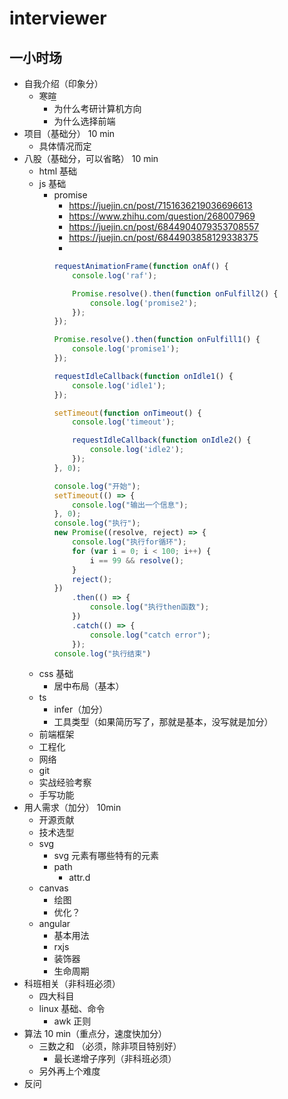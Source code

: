 # interviewer

## 一小时场

- 自我介绍（印象分）
  - 寒暄
    - 为什么考研计算机方向
    - 为什么选择前端
- 项目（基础分） 10 min
  - 具体情况而定
- 八股（基础分，可以省略） 10 min
  - html 基础
  - js 基础
    - promise
      - https://juejin.cn/post/7151636219036696613
      - https://www.zhihu.com/question/268007969
      - https://juejin.cn/post/6844904079353708557
      - https://juejin.cn/post/6844903858129338375
      - 
      ```js
      requestAnimationFrame(function onAf() {
          console.log('raf');
      
          Promise.resolve().then(function onFulfill2() {
              console.log('promise2');
          });
      });
      
      Promise.resolve().then(function onFulfill1() {
          console.log('promise1');
      });
      
      requestIdleCallback(function onIdle1() {
          console.log('idle1');
      });
      
      setTimeout(function onTimeout() {
          console.log('timeout');
      
          requestIdleCallback(function onIdle2() {
              console.log('idle2');
          });
      }, 0);
      ```
      ```js
      console.log("开始");
      setTimeout(() => {
          console.log("输出一个信息");
      }, 0);
      console.log("执行");
      new Promise((resolve, reject) => {
          console.log("执行for循环");
          for (var i = 0; i < 100; i++) {
              i == 99 && resolve();
          }
          reject();
      })
          .then(() => {
              console.log("执行then函数");
          })
          .catch(() => {
              console.log("catch error");
          });
      console.log("执行结束")
      ```
  - css 基础
    - 居中布局（基本）
  - ts
    - infer（加分）
    - 工具类型（如果简历写了，那就是基本，没写就是加分）
  - 前端框架
  - 工程化
  - 网络
  - git
  - 实战经验考察
  - 手写功能
- 用人需求（加分） 10min
  - 开源贡献
  - 技术选型
  - svg
    - svg 元素有哪些特有的元素
    - path
      - attr.d
  - canvas
    - 绘图
    - 优化？
  - angular
    - 基本用法
    - rxjs
    - 装饰器
    - 生命周期
- 科班相关（非科班必须）
  - 四大科目
  - linux 基础、命令
    - awk 正则
- 算法 10 min（重点分，速度快加分）
  - 三数之和 （必须，除非项目特别好）
    - 最长递增子序列（非科班必须）
  - 另外再上个难度
- 反问
